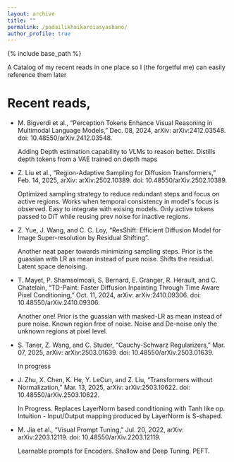 ```yaml
---
layout: archive
title: ""
permalink: /padailikhaikaroiasyasbano/
author_profile: true
---
```


{% include base_path %}

A Catalog of my recent reads in one place so I (the forgetful me) can easily reference them later

Recent reads,
======
* M. Bigverdi et al., “Perception Tokens Enhance Visual Reasoning in Multimodal Language Models,” Dec. 08, 2024, arXiv: arXiv:2412.03548. doi: 10.48550/arXiv.2412.03548.

  Adding Depth estimation capability to VLMs to reason better. Distills depth tokens from a VAE trained on depth maps

* Z. Liu et al., “Region-Adaptive Sampling for Diffusion Transformers,” Feb. 14, 2025, arXiv: arXiv:2502.10389. doi: 10.48550/arXiv.2502.10389.

  Optimized sampling strategy to reduce redundant steps and focus on active regions. Works when temporal consistency in model's focus is observed. Easy to integrate with exising models. Only active tokens passed to DiT while reusing prev noise for inactive regions. 

* Z. Yue, J. Wang, and C. C. Loy, “ResShift: Efficient Diffusion Model for Image Super-resolution by Residual Shifting”.

  Another neat paper towards minimizing sampling steps. Prior is the guassian with LR as mean instead of pure noise. Shifts the residual. Latent space denoising.

* T. Mayet, P. Shamsolmoali, S. Bernard, E. Granger, R. Hérault, and C. Chatelain, “TD-Paint: Faster Diffusion Inpainting Through Time Aware Pixel Conditioning,” Oct. 11, 2024, arXiv: arXiv:2410.09306. doi: 10.48550/arXiv.2410.09306.

  Another one! Prior is the guassian with masked-LR as mean instead of pure noise. Known region free of noise. Noise and De-noise only the unknown regions at pixel level.

* S. Taner, Z. Wang, and C. Studer, “Cauchy-Schwarz Regularizers,” Mar. 07, 2025, arXiv: arXiv:2503.01639. doi: 10.48550/arXiv.2503.01639.

  In progress

* J. Zhu, X. Chen, K. He, Y. LeCun, and Z. Liu, “Transformers without Normalization,” Mar. 13, 2025, arXiv: arXiv:2503.10622. doi: 10.48550/arXiv.2503.10622.

  In Progress. Replaces LayerNorm based conditioning with Tanh like op. Intuition - Input/Output mapping produced by LayerNorm is S-shaped. 

* M. Jia et al., “Visual Prompt Tuning,” Jul. 20, 2022, arXiv: arXiv:2203.12119. doi: 10.48550/arXiv.2203.12119.

  Learnable prompts for Encoders. Shallow and Deep Tuning. PEFT.
